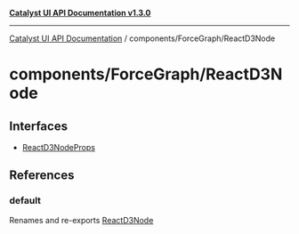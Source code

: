 [**Catalyst UI API Documentation v1.3.0**](../../../README.md)

---

[Catalyst UI API Documentation](../../../README.md) / components/ForceGraph/ReactD3Node

# components/ForceGraph/ReactD3Node

## Interfaces

- [ReactD3NodeProps](interfaces/ReactD3NodeProps.md)

## References

### default

Renames and re-exports [ReactD3Node](../variables/ReactD3Node.md)
